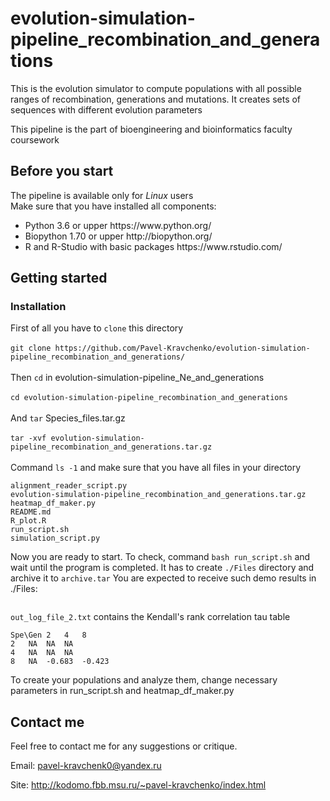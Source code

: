 # evolution-simulation-pipeline_recombination_and_generations
This is the evolution simulator to compute populations with all possible ranges of recombination, generations and mutations. It creates sets of sequences with different evolution parameters

This pipeline is the part of bioengineering and bioinformatics faculty coursework


## Before you start

The pipeline is available only for <i>Linux</i> users </br>
Make sure that you have installed all components:
<ul>
<li>Python 3.6 or upper https://www.python.org/
<li>Biopython 1.70 or upper http://biopython.org/
<li>R and R-Studio with basic packages https://www.rstudio.com/
</ul>


## Getting started

### Installation

First of all you have to ```clone``` this directory</br></br>
```git clone https://github.com/Pavel-Kravchenko/evolution-simulation-pipeline_recombination_and_generations/```</br></br>
Then ```cd``` in evolution-simulation-pipeline_Ne_and_generations</br></br>
```cd evolution-simulation-pipeline_recombination_and_generations```</br></br>
And ```tar``` Species_files.tar.gz</br></br>
```tar -xvf evolution-simulation-pipeline_recombination_and_generations.tar.gz```</br></br>
Command ```ls -1``` and make sure that you have all files in your directory
```
alignment_reader_script.py
evolution-simulation-pipeline_recombination_and_generations.tar.gz
heatmap_df_maker.py
README.md
R_plot.R
run_script.sh
simulation_script.py
```
Now you are ready to start.
To check, command 
```bash run_script.sh``` and wait until the program is completed.
It has to create ``./Files`` directory and archive it to ``archive.tar``
You are expected to receive such demo results in ./Files:

```

```


``out_log_file_2.txt`` contains the Kendall's rank correlation tau table

```
Spe\Gen	2	4	8	
2	NA	NA	NA	
4	NA	NA	NA	
8	NA	-0.683	-0.423	
```

To create your populations and analyze them, change necessary parameters in run_script.sh and heatmap_df_maker.py


## Contact me

Feel free to contact me for any suggestions or critique.

Email: pavel-kravchenk0@yandex.ru 

Site: http://kodomo.fbb.msu.ru/~pavel-kravchenko/index.html 

